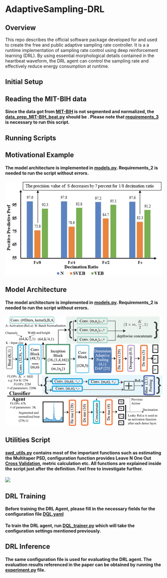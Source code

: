 # AdaptiveSampling-DRL

## Overview
This repo describes the official software package developed for and used to create the free and public adaptive sampling rate controller. It is a a runtime implementation of sampling rate control using deep reinforcement learning (DRL). By using essential morphological details contained in the heartbeat waveform, the DRL agent can control the sampling rate and effectively reduce energy consumption at runtime.

## Initial Setup
## Reading the MIT-BIH data
#### Since the data got from [MIT-BIH](https://physionet.org/content/mitdb/1.0.0/) is not segmented and normalized, the [data_prep_MIT-BIH_beat.py](https://github.com/Berken-demirel/AdaptiveSampling-DRL/blob/main/data_prep_MIT-BIH_beat.py) should be . Please note that [requirements_3](blabla) is necessary to run this script.
## Running Scripts

## Motivational Example
#### The model architecture is implemented in [models.py](https://github.com/Berken-demirel/AdaptiveSampling-DRL/blob/main/dana_MIT_constant.py). Requirements_2 is needed to run the script without errors.
<img src="./Figures/mot_jbhi.jpg" width="600">

## Model Architecture
#### The model architecture is implemented in [models.py](https://github.com/Berken-demirel/AdaptiveSampling-DRL/blob/main/models.py). Requirements_2 is needed to run the script without errors.
<img src="./Figures/jbhi_arch.png" width="600">

## Utilities Script
#### [swd_utils.py](https://github.com/Berken-demirel/SWD_Detect/blob/master/Human/swd_utils.py) contains most of the important functions such as estimating the Multitaper PSD, configuration function provides Leave N One Out [Cross Validation](https://en.wikipedia.org/wiki/Cross-validation_(statistics)), metric calculation etc. All functions are explained inside the script just after the definition. Feel free to investigate further.
<img src="./Human/img/crossval.gif" width="300">

## DRL Training
#### Before training the DRL Agent, please fill in the necessary fields for the configuration file [DQL.yaml](https://github.com/Berken-demirel/AdaptiveSampling-DRL/blob/main/DRL/configs/DQL.yaml)
#### To train the DRL agent, run [DQL_trainer.py](https://github.com/Berken-demirel/AdaptiveSampling-DRL/DRL/src/DQL_trainer.py) which will take the configuration settings mentioned previously.

## DRL Inference
#### The same configuration file is used for evaluating the DRL agent. The evaluation results referenced in the paper can be obtained by running the [experiment.py](https://github.com/Berken-demirel/AdaptiveSampling-DRL/blob/main/DRL/src/experiment.py) file.
